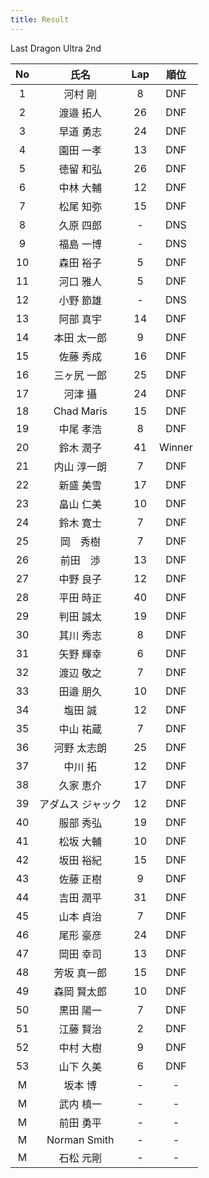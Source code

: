 ```yaml
---
title: Result
---
```


Last Dragon Ultra 2nd

|No|氏名|Lap|順位|
|:---:|:---:|:---:|:---:|
|1|河村 剛|8|DNF|
|2|渡邉 拓人|26|DNF|
|3|早道 勇志|24|DNF|
|4|園田 一孝|13|DNF|
|5|徳留 和弘|26|DNF|
|6|中林 大輔|12|DNF|
|7|松尾 知弥|15|DNF|
|8|久原 四郎|-|DNS|
|9|福島 一博|-|DNS|
|10|森田 裕子|5|DNF|
|11|河口 雅人|5|DNF|
|12|小野 節雄|-|DNS|
|13|阿部 真宇|14|DNF|
|14|本田 太一郎|9|DNF|
|15|佐藤 秀成|16|DNF|
|16|三ヶ尻 一郎|25|DNF|
|17|河津 攝|24|DNF|
|18|Chad Maris|15|DNF|
|19|中尾 孝浩|8|DNF|
|20|鈴木 潤子|41|Winner|
|21|内山 淳一朗|7|DNF|
|22|新盛 美雪|17|DNF|
|23|畠山 仁美|10|DNF|
|24|鈴木 寛士|7|DNF|
|25|岡　秀樹|7|DNF|
|26|前田　渉|13|DNF|
|27|中野 良子|12|DNF|
|28|平田 時正|40|DNF|
|29|判田 誠太|19|DNF|
|30|其川 秀志|8|DNF|
|31|矢野 輝幸|6|DNF|
|32|渡辺 敬之|7|DNF|
|33|田邉 朋久|10|DNF|
|34|塩田 誠|12|DNF|
|35|中山 祐蔵|7|DNF|
|36|河野 太志朗|25|DNF|
|37|中川 拓|12|DNF|
|38|久家 恵介|17|DNF|
|39|アダムス ジャック|12|DNF|
|40|服部 秀弘|19|DNF|
|41|松坂 大輔|10|DNF|
|42|坂田 裕紀|15|DNF|
|43|佐藤 正樹|9|DNF|
|44|吉田 潤平|31|DNF|
|45|山本 貞治|7|DNF|
|46|尾形 豪彦|24|DNF|
|47|岡田 幸司|13|DNF|
|48|芳坂 真一郎|15|DNF|
|49|森岡 賢太郎|10|DNF|
|50|黒田 陽一|7|DNF|
|51|江藤 賢治|2|DNF|
|52|中村 大樹|9|DNF|
|53|山下 久美|6|DNF|
|M|坂本 博|-|-|
|M|武内 槙一|-|-|
|M|前田 勇平|-|-|
|M|Norman Smith|-|-|
|M|石松 元剛|-|-|
